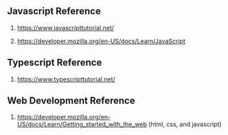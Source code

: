 Javascript Reference
--------------------
1. https://www.javascripttutorial.net/

2. https://developer.mozilla.org/en-US/docs/Learn/JavaScript

Typescript Reference
--------------------
1. https://www.typescripttutorial.net/

Web Development Reference
-------------------------

1. https://developer.mozilla.org/en-US/docs/Learn/Getting_started_with_the_web
 (html, css, and javascript) 